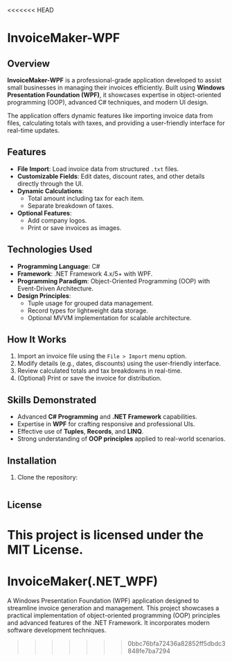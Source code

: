<<<<<<< HEAD
# InvoiceMaker-WPF

## Overview
**InvoiceMaker-WPF** is a professional-grade application developed to assist small businesses in managing their invoices efficiently. Built using **Windows Presentation Foundation (WPF)**, it showcases expertise in object-oriented programming (OOP), advanced C# techniques, and modern UI design.

The application offers dynamic features like importing invoice data from files, calculating totals with taxes, and providing a user-friendly interface for real-time updates.

## Features
- **File Import**: Load invoice data from structured `.txt` files.
- **Customizable Fields**: Edit dates, discount rates, and other details directly through the UI.
- **Dynamic Calculations**:
  - Total amount including tax for each item.
  - Separate breakdown of taxes.
- **Optional Features**:
  - Add company logos.
  - Print or save invoices as images.

## Technologies Used
- **Programming Language**: C#
- **Framework**: .NET Framework 4.x/5+ with WPF.
- **Programming Paradigm**: Object-Oriented Programming (OOP) with Event-Driven Architecture.
- **Design Principles**:
  - Tuple usage for grouped data management.
  - Record types for lightweight data storage.
  - Optional MVVM implementation for scalable architecture.

## How It Works
1. Import an invoice file using the `File > Import` menu option.
2. Modify details (e.g., dates, discounts) using the user-friendly interface.
3. Review calculated totals and tax breakdowns in real-time.
4. (Optional) Print or save the invoice for distribution.

## Skills Demonstrated
- Advanced **C# Programming** and **.NET Framework** capabilities.
- Expertise in **WPF** for crafting responsive and professional UIs.
- Effective use of **Tuples**, **Records**, and **LINQ**.
- Strong understanding of **OOP principles** applied to real-world scenarios.

## Installation
1. Clone the repository:
   ```bash

## License
This project is licensed under the MIT License.
=======
# InvoiceMaker(.NET_WPF)
A Windows Presentation Foundation (WPF) application designed to streamline invoice generation and management. This project showcases a practical implementation of object-oriented programming (OOP) principles and advanced features of the .NET Framework. It incorporates modern software development techniques.
>>>>>>> 0bbc76bfa72436a82852ff5dbdc3848fe7ba7294
